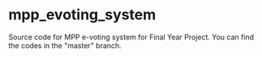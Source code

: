 # mpp_evoting_system

Source code for MPP e-voting system for Final Year Project.
You can find the codes in the "master" branch.
